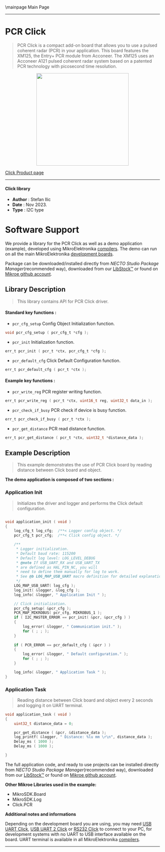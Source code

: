 \mainpage Main Page

---
# PCR Click

> PCR Click is a compact add-on board that allows you to use a pulsed coherent radar (PCR) in your application. This board features the XM125, the Entry+ PCR module from Acconeer. The XM125 uses an Acconeer A121 pulsed coherent radar system based on a patented PCR technology with picosecond time resolution. 

<p align="center">
  <img src="https://download.mikroe.com/images/click_for_ide/pcr_click.png" height=300px>
</p>

[Click Product page](https://www.mikroe.com/pcr-click)

---


#### Click library

- **Author**        : Stefan Ilic
- **Date**          : Nov 2023.
- **Type**          : I2C type


# Software Support

We provide a library for the PCR Click
as well as a demo application (example), developed using MikroElektronika
[compilers](https://www.mikroe.com/necto-studio).
The demo can run on all the main MikroElektronika [development boards](https://www.mikroe.com/development-boards).

Package can be downloaded/installed directly from *NECTO Studio Package Manager*(recommended way), downloaded from our [LibStock&trade;](https://libstock.mikroe.com) or found on [Mikroe github account](https://github.com/MikroElektronika/mikrosdk_click_v2/tree/master/clicks).

## Library Description

> This library contains API for PCR Click driver.

#### Standard key functions :

- `pcr_cfg_setup` Config Object Initialization function.
```c
void pcr_cfg_setup ( pcr_cfg_t *cfg );
```

- `pcr_init` Initialization function.
```c
err_t pcr_init ( pcr_t *ctx, pcr_cfg_t *cfg );
```

- `pcr_default_cfg` Click Default Configuration function.
```c
err_t pcr_default_cfg ( pcr_t *ctx );
```

#### Example key functions :

- `pcr_write_reg` PCR register writing function.
```c
err_t pcr_write_reg ( pcr_t *ctx, uint16_t reg, uint32_t data_in );
```

- `pcr_check_if_busy` PCR check if device is busy function.
```c
err_t pcr_check_if_busy ( pcr_t *ctx );
```

- `pcr_get_distance` PCR read distance function.
```c
err_t pcr_get_distance ( pcr_t *ctx, uint32_t *distance_data );
```

## Example Description

> This example demonstrates the use of PCR Click board by 
  reading distance between Click board and object. 

**The demo application is composed of two sections :**

### Application Init

> Initializes the driver and logger and performs the Click default configuration.

```c

void application_init ( void ) 
{
    log_cfg_t log_cfg;  /**< Logger config object. */
    pcr_cfg_t pcr_cfg;  /**< Click config object. */

    /** 
     * Logger initialization.
     * Default baud rate: 115200
     * Default log level: LOG_LEVEL_DEBUG
     * @note If USB_UART_RX and USB_UART_TX 
     * are defined as HAL_PIN_NC, you will 
     * need to define them manually for log to work. 
     * See @b LOG_MAP_USB_UART macro definition for detailed explanation.
     */
    LOG_MAP_USB_UART( log_cfg );
    log_init( &logger, &log_cfg );
    log_info( &logger, " Application Init " );

    // Click initialization.
    pcr_cfg_setup( &pcr_cfg );
    PCR_MAP_MIKROBUS( pcr_cfg, MIKROBUS_1 );
    if ( I2C_MASTER_ERROR == pcr_init( &pcr, &pcr_cfg ) ) 
    {
        log_error( &logger, " Communication init." );
        for ( ; ; );
    }
    
    if ( PCR_ERROR == pcr_default_cfg ( &pcr ) )
    {
        log_error( &logger, " Default configuration." );
        for ( ; ; );
    }

    log_info( &logger, " Application Task " );
}

```

### Application Task

> Reading distance between Click board and object every 2 seconds and logging it on UART terminal.

```c
void application_task ( void ) 
{
    uint32_t distance_data = 0;

    pcr_get_distance ( &pcr, &distance_data );
    log_printf( &logger, " Distance: %lu mm \r\n", distance_data );
    Delay_ms ( 1000 );
    Delay_ms ( 1000 );

}
```

The full application code, and ready to use projects can be installed directly from *NECTO Studio Package Manager*(recommended way), downloaded from our [LibStock&trade;](https://libstock.mikroe.com) or found on [Mikroe github account](https://github.com/MikroElektronika/mikrosdk_click_v2/tree/master/clicks).

**Other Mikroe Libraries used in the example:**

- MikroSDK.Board
- MikroSDK.Log
- Click.PCR

**Additional notes and informations**

Depending on the development board you are using, you may need
[USB UART Click](https://www.mikroe.com/usb-uart-click),
[USB UART 2 Click](https://www.mikroe.com/usb-uart-2-click) or
[RS232 Click](https://www.mikroe.com/rs232-click) to connect to your PC, for
development systems with no UART to USB interface available on the board. UART
terminal is available in all MikroElektronika
[compilers](https://shop.mikroe.com/compilers).

---
